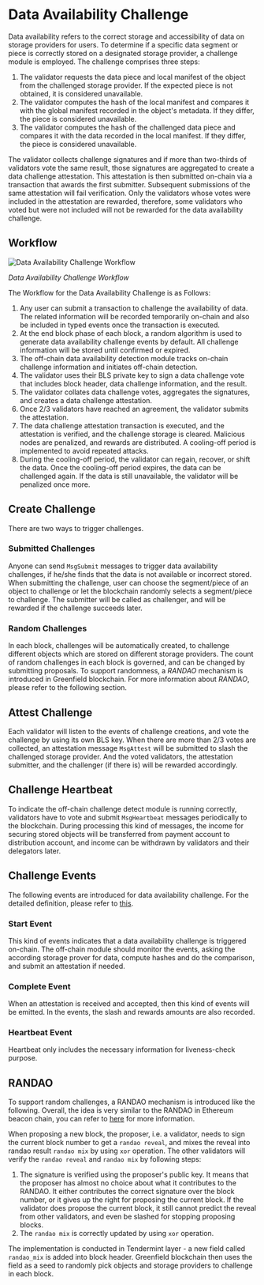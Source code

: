 # Data Availability Challenge

Data availability refers to the correct storage and accessibility of data on storage providers for users.
To determine if a specific data segment or piece is correctly stored on a designated storage provider,
a challenge module is employed. The challenge comprises three steps:

1. The validator requests the data piece and local manifest of the object from the challenged storage provider.
   If the expected piece is not obtained, it is considered unavailable.
2. The validator computes the hash of the local manifest and compares it with the global manifest recorded in the
   object's metadata. If they differ, the piece is considered unavailable.
3. The validator computes the hash of the challenged data piece and compares it with the data recorded in the local
   manifest. If they differ, the piece is considered unavailable.

The validator collects challenge signatures and if more than two-thirds of validators vote the same result,
those signatures are aggregated to create a data challenge attestation. This attestation is then submitted on-chain
via a transaction that awards the first submitter. Subsequent submissions of the same attestation will fail verification.
Only the validators whose votes were included in the attestation are rewarded, therefore, some validators who voted but
were not included will not be rewarded for the data availability challenge.

## Workflow

![Data Availability Challenge Workflow](https://raw.githubusercontent.com/bnb-chain/greenfield-whitepaper/main/assets/19.2%20Data%20Availability%20Challenge.jpg)

<div style={{textAlign:'center'}}><i>Data Availability Challenge Workflow</i></div>

The Workflow for the Data Availability Challenge is as Follows:

1. Any user can submit a transaction to challenge the availability of data. The related information will be recorded
   temporarily on-chain and also be included in typed events once the transaction is executed.
2. At the end block phase of each block, a random algorithm is used to generate data availability challenge events by
   default. All challenge information will be stored until confirmed or expired.
3. The off-chain data availability detection module tracks on-chain challenge information and initiates off-chain detection.
4. The validator uses their BLS private key to sign a data challenge vote that includes block header, data challenge information, and the result.
5. The validator collates data challenge votes, aggregates the signatures, and creates a data challenge attestation.
6. Once 2/3 validators have reached an agreement, the validator submits the attestation.
7. The data challenge attestation transaction is executed, and the attestation is verified, and the challenge storage is cleared.
   Malicious nodes are penalized, and rewards are distributed. A cooling-off period is implemented to avoid repeated attacks.
8. During the cooling-off period, the validator can regain, recover, or shift the data.
   Once the cooling-off period expires, the data can be challenged again. If the data is still unavailable, the validator will be penalized once more.

## Create Challenge

There are two ways to trigger challenges.

### Submitted Challenges

Anyone can send `MsgSubmit` messages to trigger data availability challenges, if he/she finds that the data is not
available or incorrect stored. When submitting the challenge, user can choose the segment/piece of an object to
challenge or let the blockchain randomly selects a segment/piece to challenge.
The submitter will be called as challenger, and will be rewarded if the challenge
succeeds later.

### Random Challenges

In each block, challenges will be automatically created, to challenge different objects which are stored on different 
storage providers. The count of random challenges in each block is governed, and can be changed by submitting proposals.
To support randomness, a *RANDAO* mechanism is introduced in Greenfield blockchain. For more information about *RANDAO*,
please refer to the following section.

## Attest Challenge

Each validator will listen to the events of challenge creations, and vote the challenge by using its own BLS key.
When there are more than 2/3 votes are collected, an attestation message `MsgAttest` will be submitted to slash the 
challenged storage provider. And the voted validators, the attestation submitter, and the challenger (if there is) will 
be rewarded accordingly.


## Challenge Heartbeat

To indicate the off-chain challenge detect module is running correctly, validators have to vote and submit 
`MsgHeartbeat` messages periodically to the blockchain. During processing this kind of messages, the income for securing 
stored objects will be transferred from payment account to distribution account,
and income can be withdrawn by validators and their delegators later.

## Challenge Events

The following events are introduced for data availability challenge. For the detailed definition, please refer
to [this](https://github.com/bnb-chain/greenfield/blob/master/proto/greenfield/challenge/events.proto).

### Start Event

This kind of events indicates that a data availability challenge is triggered on-chain. The off-chain module should
monitor the events, asking the according storage prover for data, compute hashes and do the comparison, and submit
an attestation if needed.

### Complete Event

When an attestation is received and accepted, then this kind of events will be emitted. In the events, the slash
and rewards amounts are also recorded.

### Heartbeat Event

Heartbeat only includes the necessary information for liveness-check purpose. 

## RANDAO

To support random challenges, a RANDAO mechanism is introduced like the following.
Overall, the idea is very similar to the RANDAO in Ethereum beacon chain, you can refer to
[here](https://eth2book.info/altair/part2/building_blocks/randomness) for more information.

When proposing a new block, the proposer, i.e. a validator, needs to sign the current block number to get 
a `randao reveal`, and mixes the reveal into randao result `randao mix` by using `xor` operation. 
The other validators will verify the `randao reveal` and `randao mix` by following steps: 
1. The signature is verified using the proposer's public key. It means that the proposer has almost no choice 
about what it contributes to the RANDAO. It either contributes the correct signature over the block number, 
or it gives up the right for proposing the current block. If the validator does propose the current block, 
it still cannot predict the reveal from other validators, and even be slashed for stopping proposing blocks.
2. The `randao mix` is correctly updated by using `xor` operation.


The implementation is conducted in Tendermint layer - a new field called `randao_mix` is added into block header.
Greenfield blockchain then uses the field as a seed to randomly pick objects and storage providers to challenge 
in each block.